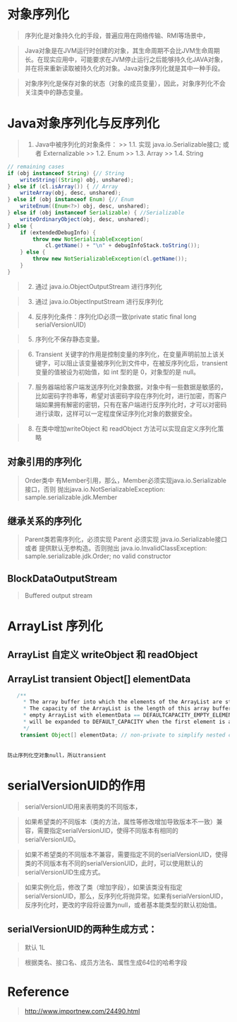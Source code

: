 # 对象序列化
> 序列化是对象持久化的手段，普遍应用在网络传输、RMI等场景中，
 
> Java对象是在JVM运行时创建的对象，其生命周期不会比JVM生命周期长。在现实应用中，可能要求在JVM停止运行之后能够持久化JAVA对象，并在将来重新读取被持久化的对象。Java对象序列化就是其中一种手段。
   
> 对象序列化是保存对象的状态（对象的成员变量），因此，对象序列化不会关注类中的静态变量。

# Java对象序列化与反序列化
> 1. Java中被序列化的对象条件：
    >> 1.1. 实现 java.io.Serializable接口; 或者  Externalizable
    >> 1.2. Enum
    >> 1.3. Array
    >> 1.4. String 
```java
// remaining cases
if (obj instanceof String) {// String
    writeString((String) obj, unshared);
} else if (cl.isArray()) { // Array
    writeArray(obj, desc, unshared);
} else if (obj instanceof Enum) {// Enum
    writeEnum((Enum<?>) obj, desc, unshared);
} else if (obj instanceof Serializable) { //Serializable 
    writeOrdinaryObject(obj, desc, unshared);
} else {
    if (extendedDebugInfo) {
        throw new NotSerializableException(
            cl.getName() + "\n" + debugInfoStack.toString());
    } else {
        throw new NotSerializableException(cl.getName());
    }
}
```    
 
> 2. 通过 java.io.ObjectOutputStream 进行序列化
 
> 3. 通过 java.io.ObjectInputStream 进行反序列化
 
> 4. 反序列化条件：序列化ID必须一致(private static final long serialVersionUID)

> 5. 序列化不保存静态变量。
 
> 6. Transient 关键字的作用是控制变量的序列化，在变量声明前加上该关键字，可以阻止该变量被序列化到文件中，在被反序列化后，transient 变量的值被设为初始值，如 int 型的是 0，对象型的是 null。
 
> 7. 服务器端给客户端发送序列化对象数据，对象中有一些数据是敏感的，比如密码字符串等，希望对该密码字段在序列化时，进行加密，而客户端如果拥有解密的密钥，只有在客户端进行反序列化时，才可以对密码进行读取，这样可以一定程度保证序列化对象的数据安全。
 
> 8. 在类中增加writeObject 和 readObject 方法可以实现自定义序列化策略  


## 对象引用的序列化
> Order类中 有Member引用，那么，Member必须实现java.io.Serializable接口，否则 抛出java.io.NotSerializableException: sample.serializable.jdk.Member

## 继承关系的序列化
> Parent类若需序列化，必须实现 Parent 必须实现 java.io.Serializable接口 或者 提供默认无参构造。否则抛出 java.io.InvalidClassException: sample.serializable.jdk.Order; no valid constructor 
 
## BlockDataOutputStream
> Buffered output stream

# ArrayList 序列化
## ArrayList 自定义 writeObject 和 readObject 
 
## ArrayList transient Object[] elementData
```java
   /**
     * The array buffer into which the elements of the ArrayList are stored.
     * The capacity of the ArrayList is the length of this array buffer. Any
     * empty ArrayList with elementData == DEFAULTCAPACITY_EMPTY_ELEMENTDATA
     * will be expanded to DEFAULT_CAPACITY when the first element is added.
     */
    transient Object[] elementData; // non-private to simplify nested class access
``` 
```text

防止序列化空对象null，所以transient
```
# serialVersionUID的作用
> serialVersionUID用来表明类的不同版本，
 
> 如果希望类的不同版本（类的方法，属性等修改增加导致版本不一致）兼容，需要指定serialVersionUID，使得不同版本有相同的serialVersionUID。
 
> 如果不希望类的不同版本不兼容，需要指定不同的serialVersionUID，使得类的不同版本有不同的serialVersionUID，此时，可以使用默认的serialVersionUID生成方式。 
 
> 如果实例化后，修改了类（增加字段），如果该类没有指定serialVersionUID，那么，反序列化将抛异常。如果有serialVersionUID，反序列化时，更改的字段将设置为null，或者基本能类型的默认初始值。

 
## serialVersionUID的两种生成方式：
> 默认 1L
 
> 根据类名、接口名、成员方法名、属性生成64位的哈希字段
 
# Reference
> http://www.importnew.com/24490.html